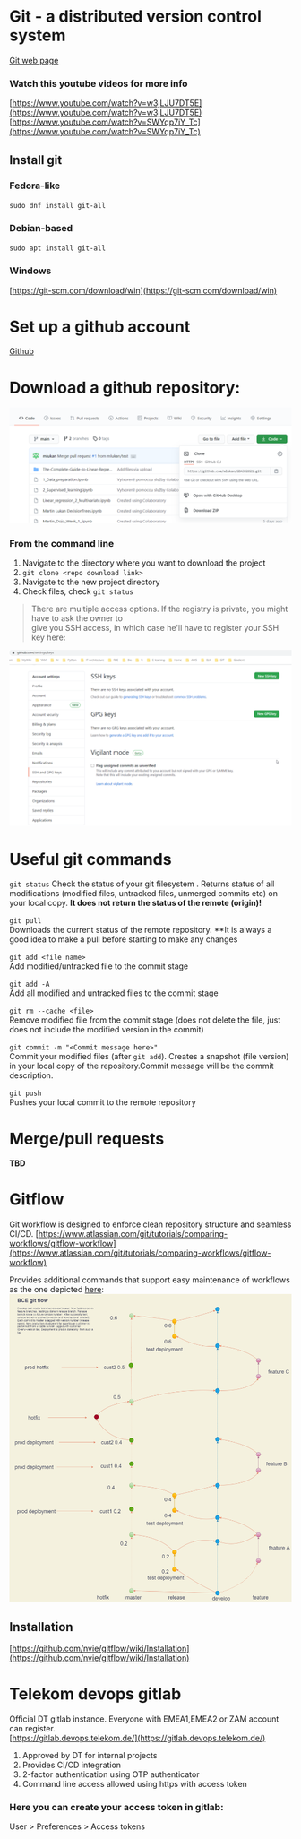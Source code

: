 # Git - a distributed version control system
[Git web page](https://git-scm.com/) 
### Watch this youtube videos for more info
[https://www.youtube.com/watch?v=w3jLJU7DT5E](https://www.youtube.com/watch?v=w3jLJU7DT5E)  
[https://www.youtube.com/watch?v=SWYqp7iY_Tc](https://www.youtube.com/watch?v=SWYqp7iY_Tc)

## Install git

### **Fedora-like**
`sudo dnf install git-all` 

### **Debian-based**
`sudo apt install git-all` 
### **Windows**
[https://git-scm.com/download/win](https://git-scm.com/download/win) 

# Set up a github account
[Github](https://github.com/) 

# Download a github repository:
![How to get repo download link](files/git_clone_link.png)

### From the command line
1. Navigate to the directory where you want to download the project
2. `git clone <repo download link>`
3. Navigate to the new project directory
4. Check files, check `git status`

> There are multiple access options. If the registry is private, you might have to ask the owner to \
  give you SSH access, in which case he'll have to register your SSH key here:

![Here you can save your ssh key](files/github_ssh_keys.png)

# Useful git commands
`git status` 
Check the status of your git filesystem .
Returns status of all modifications (modified files, untracked files, unmerged commits etc) on your local copy. **It does not return the status of the remote (origin)!**  

`git pull`  
Downloads the current status of the remote repository. 
**It is always a good idea to make a pull before starting to make any changes  

`git add <file name>`  
Add modified/untracked file to the commit stage

`git add -A`  
Add all modified and untracked files to the commit stage  

`git rm --cache <file>`  
Remove modified file from the commit stage (does not delete the file, just does not include the modified version in the commit) 

`git commit -m "<Commit message here>"`  
Commit your modified files (after `git add`). Creates a snapshot (file version) in your local copy of the repository.Commit message will be the commit description. 

`git push`  
Pushes your local commit to the remote repository

# Merge/pull requests
**TBD**
# Gitflow
Git workflow is designed  to enforce  clean repository structure and seamless CI/CD. 
[https://www.atlassian.com/git/tutorials/comparing-workflows/gitflow-workflow](https://www.atlassian.com/git/tutorials/comparing-workflows/gitflow-workflow) 

Provides additional commands that support easy maintenance of workflows as the one depicted [here](files/BCE-gitflow.io): 
![Git-flow diagram](files/BCE-git-flow.png) 

## Installation
[https://github.com/nvie/gitflow/wiki/Installation](https://github.com/nvie/gitflow/wiki/Installation)


# Telekom devops gitlab
Official DT gitlab instance. Everyone with EMEA1,EMEA2 or ZAM account can register.  
[https://gitlab.devops.telekom.de/](https://gitlab.devops.telekom.de/)  
1. Approved by DT for internal projects
2. Provides CI/CD integration
3. 2-factor authentication using OTP authenticator
4. Command line access allowed using https with access token

### Here you can create your access token in gitlab:
User > Preferences > Access tokens  

